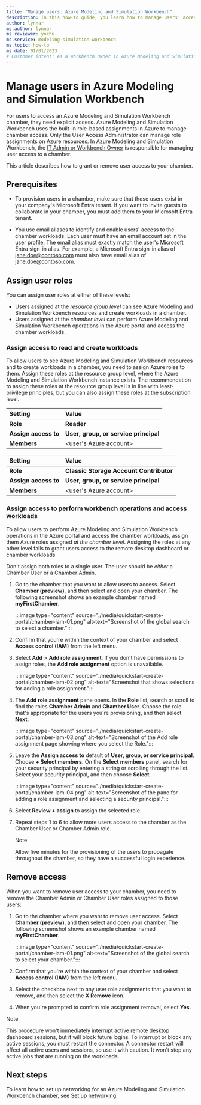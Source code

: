 ```yaml
---
title: "Manage users: Azure Modeling and Simulation Workbench"
description: In this how-to guide, you learn how to manage users' access to Azure Modeling and Simulation Workbench.
author: lynnar
ms.author: lynnar
ms.reviewer: yochu
ms.service: modeling-simulation-workbench
ms.topic: how-to
ms.date: 01/01/2023
# Customer intent: As a Workbench Owner in Azure Modeling and Simulation Workbench, I want to manage users who can access a chamber.
---
```


# Manage users in Azure Modeling and Simulation Workbench

For users to access an Azure Modeling and Simulation Workbench chamber, they need explicit access. Azure Modeling and Simulation Workbench uses the built-in role-based assignments in Azure to manage chamber access. Only the User Access Administrator can manage role assignments on Azure resources. In Azure Modeling and Simulation Workbench, the [IT Admin or Workbench Owner](./concept-user-personas.md) is responsible for managing user access to a chamber.

This article describes how to grant or remove user access to your chamber.

## Prerequisites

- To provision users in a chamber, make sure that those users exist in your company's Microsoft Entra tenant. If you want to invite guests to collaborate in your chamber, you must add them to your Microsoft Entra tenant.

- You use email aliases to identify and enable users' access to the chamber workloads. Each user must have an email account set in the user profile. The email alias must exactly match the user's Microsoft Entra sign-in alias. For example, a Microsoft Entra sign-in alias of <jane.doe@contoso.com> must also have email alias of <jane.doe@contoso.com>.

## Assign user roles

You can assign user roles at either of these levels:

- Users assigned at the *resource group level* can see Azure Modeling and Simulation Workbench resources and create workloads in a chamber.
- Users assigned at the *chamber level* can perform Azure Modeling and Simulation Workbench operations in the Azure portal and access the chamber workloads.

### Assign access to read and create workloads

To allow users to see Azure Modeling and Simulation Workbench resources and to create workloads in a chamber, you need to assign Azure roles to them. Assign these roles at the resource group level, where the Azure Modeling and Simulation Workbench instance exists. The recommendation to assign these roles at the resource group level is in line with least-privilege principles, but you can also assign these roles at the subscription level.

   | Setting          | Value                                   |
   | :--------------- | :-------------------------------------- |
   | **Role**             | **Reader**                              |
   | **Assign access to** | **User, group, or service principal**       |
   | **Members**          | \<user's Azure account\>                 |

   | Setting          | Value                                   |
   | :--------------- | :-------------------------------------- |
   | **Role**             | **Classic Storage Account Contributor** |
   | **Assign access to** | **User, group, or service principal**       |
   | **Members**          | \<user's Azure account\>                 |

### Assign access to perform workbench operations and access workloads

To allow users to perform Azure Modeling and Simulation Workbench operations in the Azure portal and access the chamber workloads, assign them Azure roles assigned *at the chamber level*. Assigning the roles at any other level fails to grant users access to the remote desktop dashboard or chamber workloads.

Don't assign both roles to a single user. The user should be *either* a Chamber User or a Chamber Admin.

1. Go to the chamber that you want to allow users to access. Select **Chamber (preview)**, and then select and open your chamber. The following screenshot shows an example chamber named **myFirstChamber**.

   :::image type="content" source="./media/quickstart-create-portal/chamber-iam-01.png" alt-text="Screenshot of the global search to select a chamber.":::

1. Confirm that you're within the context of your chamber and select **Access control (IAM)** from the left menu.

1. Select **Add** > **Add role assignment**. If you don't have permissions to assign roles, the **Add role assignment** option is unavailable.

   :::image type="content" source="./media/quickstart-create-portal/chamber-iam-02.png" alt-text="Screenshot that shows selections for adding a role assignment.":::

1. The **Add role assignment** pane opens. In the **Role** list, search or scroll to find the roles **Chamber Admin** and **Chamber User**. Choose the role that's appropriate for the users you're provisioning, and then select **Next**.

   :::image type="content" source="./media/quickstart-create-portal/chamber-iam-03.png" alt-text="Screenshot of the Add role assignment page showing where you select the Role.":::

1. Leave the **Assign access to** default of **User, group, or service principal**. Choose **+ Select members**. On the **Select members** panel, search for your security principal by entering a string or scrolling through the list. Select your security principal, and then choose **Select**.

   :::image type="content" source="./media/quickstart-create-portal/chamber-iam-04.png" alt-text="Screenshot of the pane for adding a role assignment and selecting a security principal.":::

1. Select **Review + assign** to assign the selected role.

1. Repeat steps 1 to 6 to allow more users access to the chamber as the Chamber User or Chamber Admin role.

   > [!NOTE]
   > Allow five minutes for the provisioning of the users to propagate throughout the chamber, so they have a successful login experience.

## Remove access

When you want to remove user access to your chamber, you need to remove the Chamber Admin or Chamber User roles assigned to those users:

1. Go to the chamber where you want to remove user access. Select **Chamber (preview)**, and then select and open your chamber. The following screenshot shows an example chamber named **myFirstChamber**.

   :::image type="content" source="./media/quickstart-create-portal/chamber-iam-01.png" alt-text="Screenshot of the global search to select your chamber.":::

1. Confirm that you're within the context of your chamber and select **Access control (IAM)** from the left menu.

1. Select the checkbox next to any user role assignments that you want to remove, and then select the **X Remove** icon.

1. When you're prompted to confirm role assignment removal, select **Yes**.

> [!NOTE]
> This procedure won't immediately interrupt active remote desktop dashboard sessions, but it will block future logins. To interrupt or block any active sessions, you must restart the connector. A connector restart will affect all active users and sessions, so use it with caution. It won't stop any active jobs that are running on the workloads.

## Next steps

To learn how to set up networking for an Azure Modeling and Simulation Workbench chamber, see [Set up networking](./how-to-guide-set-up-networking.md).
